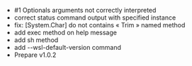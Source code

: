 * #1 Optionals arguments not correctly interpreted
* correct status command output with specified instance
* fix: [System.Char] do not contains  « Trim » named method
* add exec method  on help message
* add sh method
* add --wsl-default-version command
* Prepare v1.0.2
